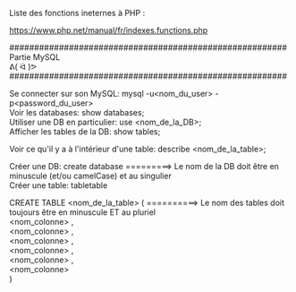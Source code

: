 Liste des fonctions ineternes à PHP :  

https://www.php.net/manual/fr/indexes.functions.php  

  
########################################################  
Partie MySQL  
                 ᕕ( ᐛ )ᕗ  
########################################################   

Se connecter sur son MySQL: mysql -u<nom_du_user> -p<password_du_user>  
Voir les databases: show databases;  
Utiliser une DB en particulier: use <nom_de_la_DB>;  
Afficher les tables de la DB: show tables;  

Voir ce qu'il y a à l'intérieur d'une table: describe <nom_de_la_table>;  

Créer une DB: create database <nomDB>        =========> Le nom de la DB doit être en minuscule (et/ou camelCase) et au singulier  
Créer une table: tabletable  

CREATE TABLE <nom_de_la_table> (             ==========> Le nom des tables doit toujours être en minuscule ET au pluriel  
<nom_colonne> <type> <infos>,  
<nom_colonne> <type> <infos>,  
<nom_colonne> <type> <infos>,  
<nom_colonne> <type> <infos>,  
<nom_colonne> <type> <infos>,  
<nom_colonne> <type> <infos>  
)  

